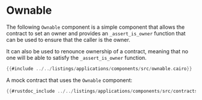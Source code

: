 # Ownable

The following `Ownable` component is a simple component that allows the contract to set an owner and provides an `_assert_is_owner` function that can be used to ensure that the caller is the owner.

It can also be used to renounce ownership of a contract, meaning that no one will be able to satisfy the `_assert_is_owner` function.

```rust
{{#include ../../listings/applications/components/src/ownable.cairo}}
```

A mock contract that uses the `Ownable` component:

```rust
{{#rustdoc_include ../../listings/applications/components/src/contracts/owned.cairo:contract}}
```
